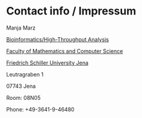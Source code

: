 # Contact info / Impressum

Manja Marz

[Bioinformatics/High-Throughput Analysis](http://www.rna.uni-jena.de/)

[Faculty of Mathematics and Computer Science](http://www.fmi.uni-jena.de/)

[Friedrich Schiller University Jena](http://www.uni-jena.de/)

Leutragraben 1

07743 Jena

Room: 08N05

Phone: +49-3641-9-46480
